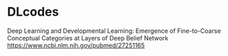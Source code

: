 # DLcodes
Deep Learning and Developmental Learning: Emergence of Fine-to-Coarse Conceptual Categories at Layers of Deep Belief Network
https://www.ncbi.nlm.nih.gov/pubmed/27251165
